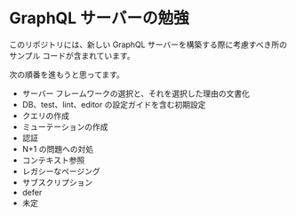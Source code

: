 # GraphQL サーバーの勉強

このリポジトリには、新しい GraphQL サーバーを構築する際に考慮すべき所のサンプル
コードが含まれています。

次の順番を進もうと思ってます。
- サーバー フレームワークの選択と、それを選択した理由の文書化
- DB、test、lint、editor の設定ガイドを含む初期設定
- クエリの作成
- ミューテーションの作成
- 認証
- N+1 の問題への対処
- コンテキスト参照
- レガシーなページング
- サブスクリプション
- defer
- 未定

